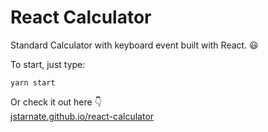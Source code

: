 # React Calculator
Standard Calculator with keyboard event built with React. :smiley:

To start, just type:
```
yarn start
```

Or check it out here :point_down: <br>
[jstarnate.github.io/react-calculator](https://jstarnate.github.io/react-calculator)